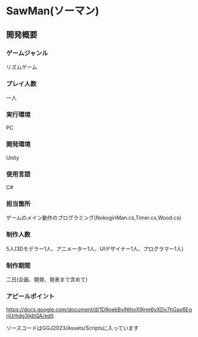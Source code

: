 # SawMan(ソーマン)
## 開発概要
### ゲームジャンル
リズムゲーム
### プレイ人数
一人
### 実行環境
PC
### 開発環境 
Unity
### 使用言語
C#
### 担当箇所 
ゲームのメイン動作のプログラミング(NokogiriMan.cs,Timer.cs,Wood.cs)
### 制作人数
5人(3Dモデラー1人、アニメーター1人、UIデザイナー1人、プログラマー1人)
### 制作期間 
二日(企画、開発、発表まで含めて)
### アピールポイント 
https://docs.google.com/document/d/1D9oekBviNihxX9jrm6vXDv7hGax6EgriUrhdg3jkbQA/edit


ソースコードはGGJ2023/Assets/Scriptsに入っています
